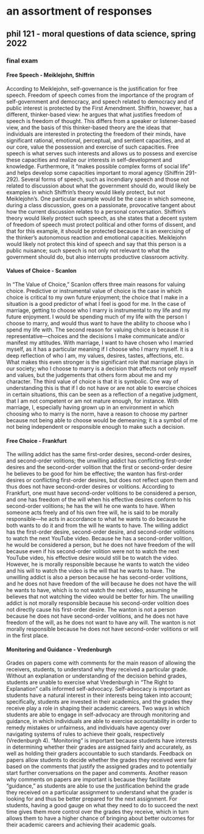 # an assortment of responses
## phil 121 - moral questions of data science, spring 2022

### final exam

#### Free Speech - Meiklejohn, Shiffrin

According to Meiklejohn, self-governance is the justification for free speech. Freedom of speech comes from the importance of the program of self-government and democracy, and speech related to democracy and of public interest is protected by the First Amendment. Shiffrin, however, has a different, thinker-based view: he argues that what justifies freedom of speech is freedom of thought. This differs from a speaker or listener-based view, and the basis of this thinker-based theory are the ideas that individuals are interested in protecting the freedom of their minds, have significant rational, emotional, perceptual, and sentient capacities, and at our core, value the possession and exercise of such capacities. Free speech is what serves such interests and allows us to possess and exercise these capacities and realize our interests in self-development and knowledge. Furthermore, it “makes possible complex forms of social life” and helps develop some capacities important to moral agency (Shiffrin 291-292). Several forms of speech, such as incendiary speech and those not related to discussion about what the government should do, would likely be examples in which Shiffrin’s theory would likely protect, but not Meiklejohn’s. One particular example would be the case in which someone, during a class discussion, goes on a passionate, provocative tangent about how the current discussion relates to a personal conversation. Shiffrin’s theory would likely protect such speech, as she states that a decent system of freedom of speech must protect political and other forms of dissent, and that for this example, it should be protected because it is an exercising of the thinker’s autonomous reaction and emotional capacities. Meiklejohn would likely not protect this kind of speech and say that this person is a public nuisance; such speech is not only not relevant to what the government should do, but also interrupts productive classroom activity.


#### Values of Choice - Scanlon

In “The Value of Choice,” Scanlon offers three main reasons for valuing choice. Predictive or instrumental value of choice is the case in which choice is critical to my own future enjoyment; the choice that I make in a situation is a good predictor of what I feel is good for me. In the case of marriage, getting to choose who I marry is instrumental to my life and my future enjoyment. I would be spending much of my life with the person I choose to marry, and would thus want to have the ability to choose who I spend my life with. The second reason for valuing choice is because it is representative—choices and the decisions I make communicate and/or manifest my attitudes. With marriage, I want to have chosen who I married myself, as it has a particular meaning if I choose who I marry myself. It is a deep reflection of who I am, my values, desires, tastes, affections, etc. What makes this even stronger is the significant role that marriage plays in our society; who I choose to marry is a decision that affects not only myself and values, but the judgements that others form about me and my character. The third value of choice is that it is symbolic. One way of understanding this is that if I do not have or are not able to exercise choices in certain situations, this can be seen as a reflection of a negative judgment, that I am not competent or am not mature enough, for instance. With marriage, I, especially having grown up in an environment in which choosing who to marry is the norm, have a reason to choose my partner because not being able to choose would be demeaning; it is a symbol of me not being independent or responsible enough to make such a decision. 


#### Free Choice - Frankfurt

The willing addict has the same first-order desires, second-order desires, and second-order volitions; the unwilling addict has conflicting first-order desires and the second-order volition that the first or second-order desire he believes to be good for him be effective; the wanton has first-order desires or conflicting first-order desires, but does not reflect upon them and thus does not have second-order desires or volitions. According to Frankfurt, one must have second-order volitions to be considered a person, and one has freedom of the will when his effective desires conform to his second-order volitions; he has the will he one wants to have. When someone acts freely and of his own free will, he is said to be morally responsible—he acts in accordance to what he wants to do because he both wants to do it and from the will he wants to have. The willing addict has the first-order desire, second-order desire, and second-order volitions to watch the next YouTube video. Because he has a second-order volition, he would be considered a person, but he does not have freedom of the will because even if his second-order volition were not to watch the next YouTube video, his effective desire would still be to watch the video. However, he is morally responsible because he wants to watch the video and his will to watch the video is the will that he wants to have. The unwilling addict is also a person because he has second-order volitions, and he does not have freedom of the will because he does not have the will he wants to have, which is to not watch the next video, assuming he believes that not watching the video would be better for him. The unwilling addict is not morally responsible because his second-order volition does not directly cause his first-order desire. The wanton is not a person because he does not have second-order volitions, and he does not have freedom of the will, as he does not want to have any will. The wanton is not morally responsible because he does not have second-order volitions or will in the first place.


#### Monitoring and Guidance - Vredenburgh

Grades on papers come with comments for the main reason of allowing the receivers, students, to understand why they received a particular grade. Without an explanation or understanding of the decision behind grades, students are unable to exercise what Vredenburgh in “The Right to Explanation” calls informed self-advocacy. Self-advocacy is important as students have a natural interest in their interests being taken into account; specifically, students are invested in their academics, and the grades they receive play a role in shaping their academic careers. Two ways in which students are able to engage in self-advocacy are through monitoring and guidance, in which individuals are able to exercise accountability in order to remedy mistakes or unfairness, and individuals have agency over navigating systems of rules to achieve their goals, respectively (Vredenburgh 4). “Monitoring” is important because students have interests in determining whether their grades are assigned fairly and accurately, as well as holding their graders accountable to such standards. Feedback on papers allow students to decide whether the grades they received were fair based on the comments that justify the assigned grades and to potentially start further conversations on the paper and comments. Another reason why comments on papers are important is because they facilitate “guidance,” as students are able to use the justification behind the grade they received on a particular assignment to understand what the grader is looking for and thus be better prepared for the next assignment. For students, having a good gauge on what they need to do to succeed the next time gives them more control over the grades they receive, which in turn allows them to have a higher chance of bringing about better outcomes for their academic careers and achieving their academic goals.